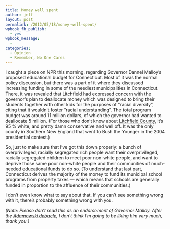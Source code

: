 ```yaml
---
title: Money well spent
author: jeff
layout: post
permalink: /2012/05/18/money-well-spent/
wpbook_fb_publish:
  - yes
wpbook_message:
  - 
categories:
  - Opinion
  - Remember, No One Cares
---
```


I caught a piece on NPR this morning, regarding Governor Dannel Malloy’s proposed educational budget for Connecticut. Most of it was the normal policy discussion, but there was a part of it where they discussed increasing funding in some of the neediest municipalities in Connecticut. There, it was revealed that Litchfield had expressed concern with the governor’s plan to deallocate money which was designed to bring their students together with other kids for the purposes of “racial diversity”, citing that it wouldn’t foster “racial understanding”. The total program budget was around 11 million dollars, of which the governor had wanted to deallocate 5 million. (For those who don’t know about [Litchfield County][1], it’s 95 % white, and pretty damn conservative and well off. It was the only county in Southern New England that went to Bush the Younger in the 2004 presidential contest.)

 [1]: http://en.wikipedia.org/wiki/Litchfield_County,_Connecticut

So, just to make sure that I’ve got this down properly: a bunch of overprivileged, racially segregated rich people want their overprivileged, racially segregated children to meet poor non-white people, and want to deprive those same poor non-white people and their communities of much-needed educational funds to do so. (To understand that last part, Connecticut derives the majority of the money to fund its municipal school programs from property taxes — which means that schools are generally funded in proportion to the affluence of their communities.)

I don’t even know what to say about that. If you can’t see something wrong with it, there’s probably something wrong with you.

*(Note: Please don’t read this as an endorsement of Governor Malloy. After the [Adamowski debacle][2], I don’t think I’m going to be liking him very much, thank you.)*

 [2]: http://jonathanpelto.com/2012/03/21/steven-adamowski-governor-malloy-and-perfecting-the-art-of-inflating-test-scores/
